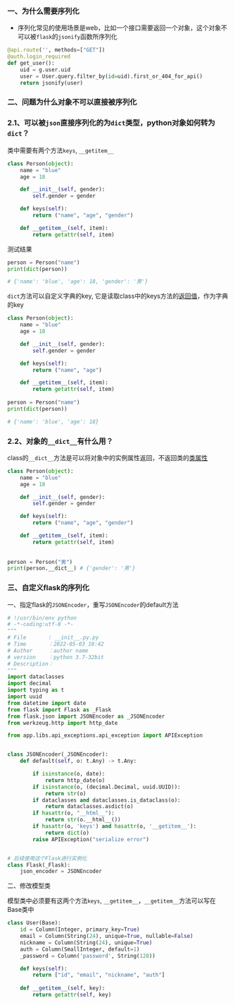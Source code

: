 ### **一、为什么需要序列化**

- 序列化常见的使用场景是web，比如一个接口需要返回一个对象，这个对象不可以被`flask`的`jsonify`函数所序列化

```python
@api.route('', methods=["GET"])
@auth.login_required
def get_user():
    uid = g.user.uid
    user = User.query.filter_by(id=uid).first_or_404_for_api()
    return jsonify(user)
```



### **二、问题为什么对象不可以直接被序列化**

### **2.1、可以被`json`直接序列化的为`dict`类型，python对象如何转为`dict`？**

类中需要有两个方法`keys`, `__getitem__`

```python
class Person(object):
    name = "blue"
    age = 18

    def __init__(self, gender):
        self.gender = gender

    def keys(self):
        return ("name", "age", "gender")

    def __getitem__(self, item):
        return getattr(self, item)

```

测试结果

```python
person = Person("name")
print(dict(person))

# {'name': 'blue', 'age': 18, 'gender': '男'}
```

`dict`方法可以自定义字典的key, 它是读取class中的keys方法的[返回值](https://www.zhihu.com/search?q=返回值&search_source=Entity&hybrid_search_source=Entity&hybrid_search_extra={"sourceType"%3A"answer"%2C"sourceId"%3A2470374865})，作为字典的key

```python
class Person(object):
    name = "blue"
    age = 18

    def __init__(self, gender):
        self.gender = gender

    def keys(self):
        return ("name", "age")

    def __getitem__(self, item):
        return getattr(self, item)
        
person = Person("name")
print(dict(person))

# {'name': 'blue', 'age': 18}
```



### **2.2、对象的`__dict__`有什么用？**

class的`__dict__`方法是可以将对象中的实例属性返回，不返回类的[类属性](https://www.zhihu.com/search?q=类属性&search_source=Entity&hybrid_search_source=Entity&hybrid_search_extra={"sourceType"%3A"answer"%2C"sourceId"%3A2470374865})

```python
class Person(object):
    name = "blue"
    age = 18

    def __init__(self, gender):
        self.gender = gender

    def keys(self):
        return ("name", "age", "gender")

    def __getitem__(self, item):
        return getattr(self, item)
    
    
person = Person("男")
print(person.__dict__) # {'gender': '男'}
```

### **三、自定义flask的序列化**

一、指定flask的`JSONEncoder`，重写`JSONEncoder`的default方法

```python
# !/usr/bin/env python
# -*-coding:utf-8 -*-
"""
# File       : __init__.py.py
# Time       ：2022-05-03 10:42
# Author     ：author name
# version    ：python 3.7-32bit
# Description：
"""
import dataclasses
import decimal
import typing as t
import uuid
from datetime import date
from flask import Flask as _Flask
from flask.json import JSONEncoder as _JSONEncoder
from werkzeug.http import http_date

from app.libs.api_exceptions.api_exception import APIException


class JSONEncoder(_JSONEncoder):
    def default(self, o: t.Any) -> t.Any:

        if isinstance(o, date):
            return http_date(o)
        if isinstance(o, (decimal.Decimal, uuid.UUID)):
            return str(o)
        if dataclasses and dataclasses.is_dataclass(o):
            return dataclasses.asdict(o)
        if hasattr(o, "__html__"):
            return str(o.__html__())
        if hasattr(o, 'keys') and hasattr(o, '__getitem__'):
            return dict(o)
        raise APIException("serialize error")


# 后续使用这个Flask进行实例化
class Flask(_Flask):
    json_encoder = JSONEncoder

```

二、修改模型类

模型类中必须要有这两个方法`keys`, `__getitem__`，`__getitem__`方法可以写在Base类中

```python
class User(Base):
    id = Column(Integer, primary_key=True)
    email = Column(String(24), unique=True, nullable=False)
    nickname = Column(String(24), unique=True)
    auth = Column(SmallInteger, default=1)
    _password = Column('password', String(128))

    def keys(self):
        return ["id", "email", "nickname", "auth"]
    
    def __getitem__(self, key):
        return getattr(self, key)
```